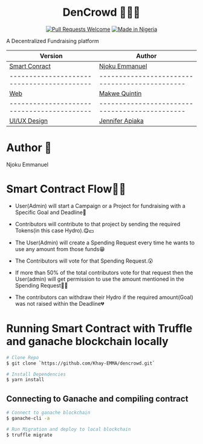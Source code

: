 <div align="center">
  
# DenCrowd 🦪🚀🚀

[![Pull Requests Welcome](https://img.shields.io/badge/PRs-welcome-red.svg?style=flat)](http://makeapullrequest.com)
[![Made in Nigeria](https://img.shields.io/badge/made%20in-nigeria-008751.svg?style=flat-square)](https://github.com/acekyd/made-in-nigeria)

</div>

A Decentralized Fundraising platform

| Version                                      | Author                                          |
| -------------------------------------------- | ----------------------------------------------- |
| [Smart Conract](https://github.com/dencrowd) | [Njoku Emmanuel](https://github.com/khay-EMMA)  |
| ------------------------------------------   | ----------------------------------------------  |
| [Web](https://github.com/dencrowd)           | [Makwe Quintin](https://github.com/khay-EMMA)   |
| ------------------------------------------   | ----------------------------------------------  |
| [UI/UX Design](https://github.com/dencrowd)  | [Jennifer Apiaka](https://github.com/khay-EMMA) |

# Author 💖

Njoku Emmanuel

# Smart Contract Flow🥑🍕

- User(Admin) will start a Campaign or a Project for fundraising with a Specific Goal and Deadline💖

- Contributors will contribute to that project by sending the required Tokens(in this case Hydro).😋💵

- The User(Admin) will create a Spending Request every time he wants to use any amount from those funds😁

- The Contributors will vote for that Spending Request.😮

- If more than 50% of the total contributors vote for that request then the User(admin) will get permission to use the amount mentioned in the Spending Request🎉🔥

- The contributors can withdraw their Hydro if the required amount(Goal) was not raised within the Deadline💔

# Running Smart Contract with Truffle and ganache blockchain locally

```bash
# Clone Repo
$ git clone `https://github.com/Khay-EMMA/dencrowd.git`

# Install Dependencies
$ yarn install

```

## Connecting to Ganache and compiling contract

```bash
# Connect to ganache blockchain
$ ganache-cli -a

# Run Migration and deploy to local blockchain
$ truffle migrate

```
